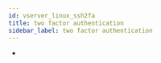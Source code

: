 ```yaml
---
id: vserver_linux_ssh2fa
title: two factor authentication
sidebar_label: two factor authentication
---
```


-
